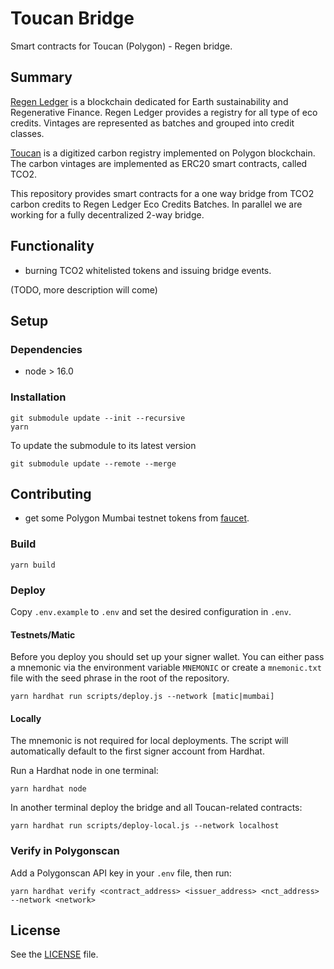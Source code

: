 # Toucan Bridge

Smart contracts for Toucan (Polygon) - Regen bridge.

## Summary

[Regen Ledger](https://regen.network/) is a blockchain dedicated for Earth sustainability and Regenerative Finance.
Regen Ledger provides a registry for all type of eco credits. Vintages are represented as batches and grouped into credit classes.

[Toucan](https://docs.toucan.earth) is a digitized carbon registry implemented on Polygon blockchain.
The carbon vintages are implemented as ERC20 smart contracts, called TCO2.

This repository provides smart contracts for a one way bridge from TCO2 carbon credits to Regen Ledger Eco Credits Batches. In parallel we are working for a fully decentralized 2-way bridge.

## Functionality

- burning TCO2 whitelisted tokens and issuing bridge events.

(TODO, more description will come)

## Setup

### Dependencies

- node > 16.0

### Installation

```shell
git submodule update --init --recursive
yarn
```

To update the submodule to its latest version

```
git submodule update --remote --merge
```

## Contributing

- get some Polygon Mumbai testnet tokens from [faucet](https://faucet.polygon.technology/).

### Build

```shell
yarn build
```

### Deploy

Copy `.env.example` to `.env` and set the desired configuration in `.env`.

#### Testnets/Matic

Before you deploy you should set up your signer wallet. You can either pass a mnemonic via the environment variable `MNEMONIC` or create a `mnemonic.txt` file with the seed phrase in the root of the repository.

```shell
yarn hardhat run scripts/deploy.js --network [matic|mumbai]
```

#### Locally

The mnemonic is not required for local deployments. The script will automatically default to the first signer account from Hardhat.

Run a Hardhat node in one terminal:
```shell
yarn hardhat node
```

In another terminal deploy the bridge and all Toucan-related contracts:
```shell
yarn hardhat run scripts/deploy-local.js --network localhost
```

### Verify in Polygonscan

Add a Polygonscan API key in your `.env` file, then run:

```
yarn hardhat verify <contract_address> <issuer_address> <nct_address> --network <network>
```

## License

See the [LICENSE](./LICENSE) file.
